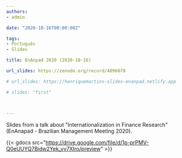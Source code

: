 ```yaml
---
authors:
- admin

date: "2020-10-16T00:00:00Z"

tags: 
- Português
- Slides

title: EnAnpad 2020 (2020-10-16)

url_slides: https://zenodo.org/record/4096078

# url_slides: https://henriquemartins-slides-enanpad.netlify.app

# slides: "first"



---
```


Slides from a talk about "Internationalization in Finance Research" (EnAnapad - Brazilian Management Meeting 2020). 


{{< gdocs src="https://drive.google.com/file/d/1p-prPMV-Q0eUUYQ7Bidw2Yek_vv7XIro/preview" >}}


